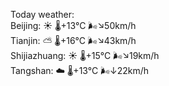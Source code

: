 Today weather:  
Beijing: ☀️   🌡️+13°C 🌬️↘50km/h  
Tianjin: ⛅️  🌡️+16°C 🌬️↘43km/h  
Shijiazhuang: ☀️   🌡️+15°C 🌬️↘19km/h  
Tangshan: ☁️   🌡️+13°C 🌬️↓22km/h  
